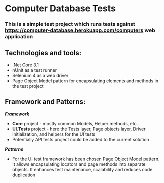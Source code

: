 # Computer Database Tests
### This is a simple test project which runs tests against https://computer-database.herokuapp.com/computers web application
## Technologies and tools:
- .Net Core 3.1
- nUnit as a test runner
- Selenium 4 as a web driver
- Page Object Model pattern for encapsulating elements and methods in the test project
## Framework and Patterns:
**_Framework_**
- **Core** project - mostly common Models, Helper methods, etc.
- **UI.Tests** project - here the Tests layer, Page objects layer, Driver initialization, and helpers for the UI tests
- Potentially API tests project could be added to the current solution

**_Patterns_**
- For the UI test framework has been chosen Page Object Model pattern. It allows encapsulating locators and page methods into separate objects. It enhances test maintenance, scalability and reduces code duplication

